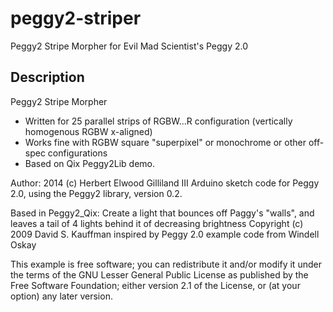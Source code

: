 peggy2-striper
==============

Peggy2 Stripe Morpher for Evil Mad Scientist's Peggy 2.0


Description
-----------

Peggy2 Stripe Morpher

- Written for 25 parallel strips of RGBW...R configuration (vertically homogenous RGBW x-aligned)
- Works fine with RGBW square "superpixel" or monochrome or other off-spec configurations
- Based on Qix Peggy2Lib demo.

 Author: 2014 (c) Herbert Elwood Gilliland III
 Arduino sketch code for Peggy 2.0, using the Peggy2 library, version 0.2.  
 
 Based in Peggy2_Qix:
 Create a light that bounces off Paggy's "walls", and leaves a tail of 4 lights behind it of decreasing brightness
 Copyright (c) 2009 David S. Kauffman
 inspired by Peggy 2.0 example code from Windell Oskay
 
 This example is free software; you can redistribute it and/or
 modify it under the terms of the GNU Lesser General Public
 License as published by the Free Software Foundation; either
 version 2.1 of the License, or (at your option) any later version.
